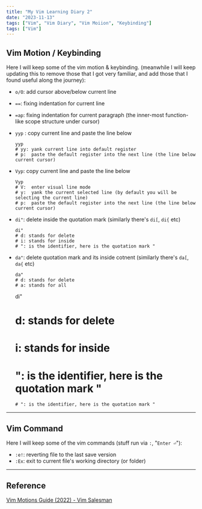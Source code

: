 ```yaml
---
title: "My Vim Learning Diary 2"
date: "2023-11-13"
tags: ["Vim", "Vim Diary", "Vim Moiion", "Keybinding"]
tags: ["Vim"]
---
```


## Vim Motion / Keybinding

Here I will keep some of the vim motion & keybinding. (meanwhile I will keep updating this to remove those that I got very familiar, and add those that I found useful along the journey):

- `o/O`: add cursor above/below current line
- `==`:  fixing indentation for current line
- `=ap`: fixing indentation for current paragraph (the inner-most function-like scope structure under cursor)
- `yyp` : copy current line and paste the line below
  ```
  yyp
  # yy: yank current line into default register
  # p:  paste the default register into the next line (the line below current cursor)

- `Vyp`: copy current line and paste the line below
  ```
  Vyp
  # V:  enter visual line mode
  # y:  yank the current selected line (by default you will be selecting the current line)
  # p:  paste the default register into the next line (the line below current cursor)
  ```

- `di"`: delete inside the quotation mark (similarly there's `di[`, `di{` etc)
  ```
  di"
  # d: stands for delete
  # i: stands for inside
  # ": is the identifier, here is the quotation mark "
  ```
- `da"`: delete quotation mark and its inside cotnent (similarly there's `da[`, `da{` etc)

  ```
  da"
  # d: stands for delete
  # a: stands for all
  ```
  di"
  # d: stands for delete
  # i: stands for inside
  # ": is the identifier, here is the quotation mark "
  ```
  # ": is the identifier, here is the quotation mark "
  ```

---

## Vim Command

Here I will keep some of the vim commands (stuff run via `:`, "`Enter ⏎`"):

- `:e!`: reverting file to the last save version
- `:Ex`: exit to current file's working directory (or folder)


----

## Reference

[Vim Motions Guide (2022) - Vim Salesman](https://www.youtube.com/watch?v=hsFnJgmLOLk)
